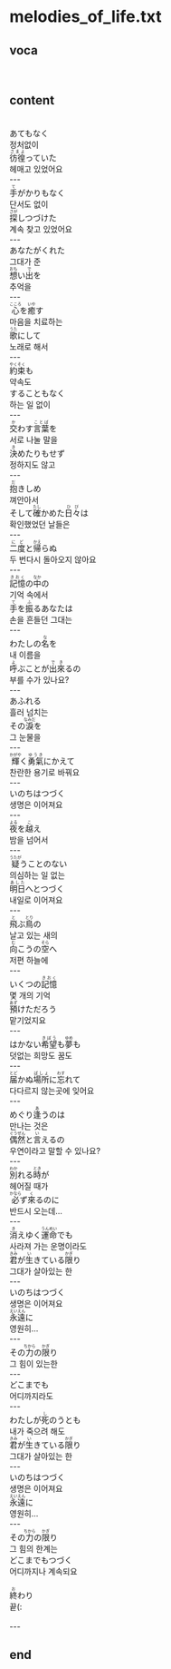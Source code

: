 <h1>melodies_of_life.txt</h1>
<h2>voca</h2><br>
<h2>content</h2><br>
あてもなく<br>
정처없이<br>
<Ruby><rb>彷徨</rb><rt>さまよ</rt></Ruby>っていた<br>
헤매고 있었어요<br>
---<br>
<Ruby><rb>手</rb><rt>て</rt></Ruby>がかりもなく<br>
단서도 없이<br>
<Ruby><rb>探</rb><rt>さが</rt></Ruby>しつづけた<br>
계속 찾고 있었어요<br>
---<br>
あなたがくれた<br>
그대가 준<br>
<Ruby><rb>想</rb><rt>おも</rt></Ruby>い<Ruby><rb>出</rb><rt>で</rt></Ruby>を<br>
추억을<br>
---<br>
<Ruby><rb>心</rb><rt>こころ</rt></Ruby>を<Ruby><rb>癒</rb><rt>いや</rt></Ruby>す<br>
마음을 치료하는<br>
<Ruby><rb>歌</rb><rt>うた</rt></Ruby>にして<br>
노래로 해서<br>
---<br>
<Ruby><rb>約束</rb><rt>やくそく</rt></Ruby>も<br>
약속도<br>
することもなく<br>
하는 일 없이<br>
---<br>
<Ruby><rb>交</rb><rt>か</rt></Ruby>わす<Ruby><rb>言葉</rb><rt>ことば</rt></Ruby>を<br>
서로 나눌 말을<br>
<Ruby><rb>決</rb><rt>き</rt></Ruby>めたりもせず<br>
정하지도 않고<br>
---<br>
<Ruby><rb>抱</rb><rt>だ</rt></Ruby>きしめ<br>
껴안아서<br>
そして<Ruby><rb>確</rb><rt>たし</rt></Ruby>かめた<Ruby><rb>日々</rb><rt>ひび</rt></Ruby>は<br>
확인했었던 날들은<br>
---<br>
<Ruby><rb>二度</rb><rt>にど</rt></Ruby>と<Ruby><rb>帰</rb><rt>かえ</rt></Ruby>らぬ<br>
두 번다시 돌아오지 않아요<br>
---<br>
<Ruby><rb>記憶</rb><rt>きおく</rt></Ruby>の<Ruby><rb>中</rb><rt>なか</rt></Ruby>の<br>
기억 속에서<br>
<Ruby><rb>手</rb><rt>て</rt></Ruby>を<Ruby><rb>振</rb><rt>ふ</rt></Ruby>るあなたは<br>
손을 흔들던 그대는<br>
---<br>
わたしの<Ruby><rb>名</rb><rt>な</rt></Ruby>を<br>
내 이름을<br>
<Ruby><rb>呼</rb><rt>よ</rt></Ruby>ぶことが<Ruby><rb>出</rb><rt>で</rt></Ruby><Ruby><rb>來</rb><rt>き</rt></Ruby>るの<br>
부를 수가 있나요?<br>
---<br>
あふれる<br>
흘러 넘치는<br>
その<Ruby><rb>淚</rb><rt>なみだ</rt></Ruby>を<br>
그 눈물을<br>
---<br>
<Ruby><rb>輝</rb><rt>かがや</rt></Ruby>く<Ruby><rb>勇氣</rb><rt>ゆうき</rt></Ruby>にかえて<br>
찬란한 용기로 바꿔요<br>
---<br>
いのちはつづく<br>
생명은 이어져요<br>
---<br>
<Ruby><rb>夜</rb><rt>よる</rt></Ruby>を<Ruby><rb>越</rb><rt>こ</rt></Ruby>え<br>
밤을 넘어서<br>
---<br>
<Ruby><rb>疑</rb><rt>うたが</rt></Ruby>うことのない<br>
의심하는 일 없는<br>
<Ruby><rb>明日</rb><rt>あした</rt></Ruby>へとつづく<br>
내일로 이어져요<br>
---<br>
<Ruby><rb>飛</rb><rt>と</rt></Ruby>ぶ<Ruby><rb>鳥</rb><rt>とり</rt></Ruby>の<br>
날고 있는 새의<br>
<Ruby><rb>向</rb><rt>む</rt></Ruby>こうの<Ruby><rb>空</rb><rt>そら</rt></Ruby>へ<br>
저편 하늘에<br>
---<br>
いくつの<Ruby><rb>記憶</rb><rt>きおく</rt></Ruby><br>
몇 개의 기억<br>
<Ruby><rb>預</rb><rt>あず</rt></Ruby>けただろう<br>
맡기었지요<br>
---<br>
はかない<Ruby><rb>希望</rb><rt>きぼう</rt></Ruby>も<Ruby><rb>夢</rb><rt>ゆめ</rt></Ruby>も<br>
덧없는 희망도 꿈도<br>
---<br>
<Ruby><rb>届</rb><rt>とど</rt></Ruby>かぬ<Ruby><rb>場所</rb><rt>ばしょ</rt></Ruby>に<Ruby><rb>忘</rb><rt>わす</rt></Ruby>れて<br>
다다르지 않는곳에 잊어요<br>
---<br>
めぐり<Ruby><rb>逢</rb><rt>あ</rt></Ruby>うのは<br>
만나는 것은<br>
<Ruby><rb>偶然</rb><rt>ぐうぜん</rt></Ruby>と<Ruby><rb>言</rb><rt>い</rt></Ruby>えるの<br>
우연이라고 말할 수 있나요?<br>
---<br>
<Ruby><rb>別</rb><rt>わか</rt></Ruby>れる<Ruby><rb>時</rb><rt>とき</rt></Ruby>が<br>
헤어질 때가<br>
<Ruby><rb>必</rb><rt>かなら</rt></Ruby>ず<Ruby><rb>來</rb><rt>く</rt></Ruby>るのに<br>
반드시 오는데…<br>
---<br>
<Ruby><rb>消</rb><rt>き</rt></Ruby>えゆく<Ruby><rb>運命</rb><rt>うんめい</rt></Ruby>でも<br>
사라져 가는 운명이라도<br>
<Ruby><rb>君</rb><rt>きみ</rt></Ruby>が<Ruby><rb>生</rb><rt>い</rt></Ruby>きている<Ruby><rb>限</rb><rt>かぎ</rt></Ruby>り<br>
그대가 살아있는 한<br>
---<br>
いのちはつづく<br>
생명은 이어져요<br>
<Ruby><rb>永遠</rb><rt>えいえん</rt></Ruby>に<br>
영원히…<br>
---<br>
その<Ruby><rb>力</rb><rt>ちから</rt></Ruby>の<Ruby><rb>限</rb><rt>かぎ</rt></Ruby>り<br>
그 힘이 있는한<br>
---<br>
どこまでも<br>
어디까지라도<br>
---<br>
わたしが<Ruby><rb>死</rb><rt>し</rt></Ruby>のうとも<br>
내가 죽으려 해도<br>
<Ruby><rb>君</rb><rt>きみ</rt></Ruby>が<Ruby><rb>生</rb><rt>い</rt></Ruby>きている<Ruby><rb>限</rb><rt>かぎ</rt></Ruby>り<br>
그대가 살아있는 한<br>
---<br>
いのちはつづく<br>
생명은 이어져요<br>
<Ruby><rb>永遠</rb><rt>えいえん</rt></Ruby>に<br>
영원히…<br>
---<br>
その<Ruby><rb>力</rb><rt>ちから</rt></Ruby>の<Ruby><rb>限</rb><rt>かぎ</rt></Ruby>り<br>
그 힘의 한계는<br>
どこまでもつづく<br>
어디까지나 계속되요<br>
﻿<br>
<ruby><rb>終</rb><rt>お</rt></ruby>わり<br>
끝(:<br>
<br>---
<h2>end</h2>